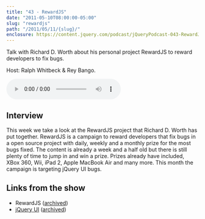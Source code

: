 ```yaml
---
title: "43 - RewardJS"
date: "2011-05-10T08:00:00-05:00"
slug: "rewardjs"
path: "/2011/05/11/{slug}/"
enclosure: https://content.jquery.com/podcast/jQueryPodcast-043-RewardJS.mp3
---
```

Talk with Richard D. Worth about his personal project RewardJS to reward developers to fix bugs.

Host: Ralph Whitbeck &amp; Rey Bango.

<audio src="https://content.jquery.com/podcast/jQueryPodcast-043-RewardJS.mp3" controls=""></audio>

## Interview

This week we take a look at the RewardJS project that Richard D. Worth has put together. RewardJS is a campaign to reward developers that fix bugs in a open source project with daily, weekly and a monthly prize for the most bugs fixed. The content is already a week and a half old but there is still plenty of time to jump in and win a prize. Prizes already have included, XBox 360, Wii, iPad 2, Apple MacBook Air and many more. This month the campaign is targeting jQuery UI bugs.

## Links from the show

* RewardJS ([archived](https://web.archive.org/web/20110605093853/http://rewardjs.com/))
* [jQuery UI](http://jqueryui.com/) ([archived](http://web.archive.org/web/20110612064104/http://jqueryui.com/))
